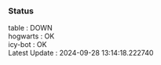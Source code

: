 ### Status


table : DOWN  
hogwarts : OK  
icy-bot : OK  
Latest Update : 2024-09-28 13:14:18.222740
